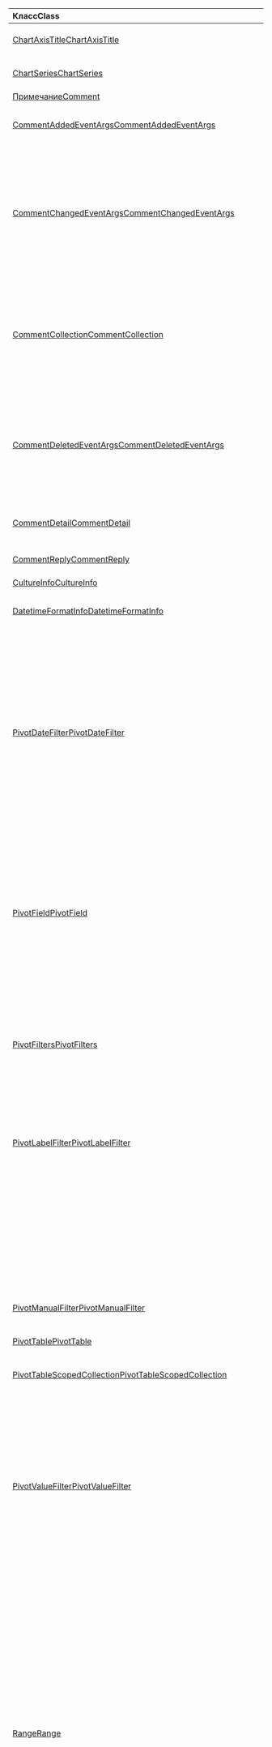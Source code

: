 | <span data-ttu-id="f7958-101">Класс</span><span class="sxs-lookup"><span data-stu-id="f7958-101">Class</span></span> | <span data-ttu-id="f7958-102">Поля</span><span class="sxs-lookup"><span data-stu-id="f7958-102">Fields</span></span> | <span data-ttu-id="f7958-103">Описание</span><span class="sxs-lookup"><span data-stu-id="f7958-103">Description</span></span> |
|:---|:---|:---|
|[<span data-ttu-id="f7958-104">ChartAxisTitle</span><span class="sxs-lookup"><span data-stu-id="f7958-104">ChartAxisTitle</span></span>](/javascript/api/excel/excel.chartaxistitle)|[<span data-ttu-id="f7958-105">textOrientation</span><span class="sxs-lookup"><span data-stu-id="f7958-105">textOrientation</span></span>](/javascript/api/excel/excel.chartaxistitle#textorientation)|<span data-ttu-id="f7958-106">Задает угол, по которому текст будет ориентирован на название оси диаграммы.</span><span class="sxs-lookup"><span data-stu-id="f7958-106">Specifies the angle to which the text is oriented for the chart axis title.</span></span>|
|[<span data-ttu-id="f7958-107">ChartSeries</span><span class="sxs-lookup"><span data-stu-id="f7958-107">ChartSeries</span></span>](/javascript/api/excel/excel.chartseries)|[<span data-ttu-id="f7958-108">Жетдименсионвалуес (Dimension: Excel. Чартсериесдименсион)</span><span class="sxs-lookup"><span data-stu-id="f7958-108">getDimensionValues(dimension: Excel.ChartSeriesDimension)</span></span>](/javascript/api/excel/excel.chartseries#getdimensionvalues-dimension-)|<span data-ttu-id="f7958-109">Получает значения из одного измерения ряда диаграммы.</span><span class="sxs-lookup"><span data-stu-id="f7958-109">Gets the values from a single dimension of the chart series.</span></span>|
|[<span data-ttu-id="f7958-110">Примечание</span><span class="sxs-lookup"><span data-stu-id="f7958-110">Comment</span></span>](/javascript/api/excel/excel.comment)|[<span data-ttu-id="f7958-111">contentType</span><span class="sxs-lookup"><span data-stu-id="f7958-111">contentType</span></span>](/javascript/api/excel/excel.comment#contenttype)|<span data-ttu-id="f7958-112">Получает тип контента комментария.</span><span class="sxs-lookup"><span data-stu-id="f7958-112">Gets the content type of the comment.</span></span>|
|[<span data-ttu-id="f7958-113">CommentAddedEventArgs</span><span class="sxs-lookup"><span data-stu-id="f7958-113">CommentAddedEventArgs</span></span>](/javascript/api/excel/excel.commentaddedeventargs)|[<span data-ttu-id="f7958-114">комментдетаилс</span><span class="sxs-lookup"><span data-stu-id="f7958-114">commentDetails</span></span>](/javascript/api/excel/excel.commentaddedeventargs#commentdetails)|<span data-ttu-id="f7958-115">Получает `CommentDetail` массив, СОДЕРЖАЩИЙ идентификатор комментария и идентификаторы связанных с ним ответов.</span><span class="sxs-lookup"><span data-stu-id="f7958-115">Gets the `CommentDetail` array that contains the comment ID and IDs of its related replies.</span></span>|
||[<span data-ttu-id="f7958-116">source</span><span class="sxs-lookup"><span data-stu-id="f7958-116">source</span></span>](/javascript/api/excel/excel.commentaddedeventargs#source)|<span data-ttu-id="f7958-117">Указывает источник события.</span><span class="sxs-lookup"><span data-stu-id="f7958-117">Specifies the source of the event.</span></span>|
||[<span data-ttu-id="f7958-118">type</span><span class="sxs-lookup"><span data-stu-id="f7958-118">type</span></span>](/javascript/api/excel/excel.commentaddedeventargs#type)|<span data-ttu-id="f7958-119">Получает тип события.</span><span class="sxs-lookup"><span data-stu-id="f7958-119">Gets the type of the event.</span></span>|
||[<span data-ttu-id="f7958-120">worksheetId</span><span class="sxs-lookup"><span data-stu-id="f7958-120">worksheetId</span></span>](/javascript/api/excel/excel.commentaddedeventargs#worksheetid)|<span data-ttu-id="f7958-121">Получает идентификатор листа, в котором произошло событие.</span><span class="sxs-lookup"><span data-stu-id="f7958-121">Gets the Id of the worksheet in which the event happened.</span></span>|
|[<span data-ttu-id="f7958-122">CommentChangedEventArgs</span><span class="sxs-lookup"><span data-stu-id="f7958-122">CommentChangedEventArgs</span></span>](/javascript/api/excel/excel.commentchangedeventargs)|[<span data-ttu-id="f7958-123">changeType</span><span class="sxs-lookup"><span data-stu-id="f7958-123">changeType</span></span>](/javascript/api/excel/excel.commentchangedeventargs#changetype)|<span data-ttu-id="f7958-124">Получает тип изменения, представляющий способ запуска события Changed.</span><span class="sxs-lookup"><span data-stu-id="f7958-124">Gets the change type that represents how the changed event is triggered.</span></span>|
||[<span data-ttu-id="f7958-125">комментдетаилс</span><span class="sxs-lookup"><span data-stu-id="f7958-125">commentDetails</span></span>](/javascript/api/excel/excel.commentchangedeventargs#commentdetails)|<span data-ttu-id="f7958-126">Получение массива Комментдетаил, содержащего идентификатор комментария и идентификаторы связанных ответов.</span><span class="sxs-lookup"><span data-stu-id="f7958-126">Get the CommentDetail array which contains the comment Id and Ids of its related replies.</span></span>|
||[<span data-ttu-id="f7958-127">source</span><span class="sxs-lookup"><span data-stu-id="f7958-127">source</span></span>](/javascript/api/excel/excel.commentchangedeventargs#source)|<span data-ttu-id="f7958-128">Указывает источник события.</span><span class="sxs-lookup"><span data-stu-id="f7958-128">Specifies the source of the event.</span></span>|
||[<span data-ttu-id="f7958-129">type</span><span class="sxs-lookup"><span data-stu-id="f7958-129">type</span></span>](/javascript/api/excel/excel.commentchangedeventargs#type)|<span data-ttu-id="f7958-130">Получает тип события.</span><span class="sxs-lookup"><span data-stu-id="f7958-130">Gets the type of the event.</span></span>|
||[<span data-ttu-id="f7958-131">worksheetId</span><span class="sxs-lookup"><span data-stu-id="f7958-131">worksheetId</span></span>](/javascript/api/excel/excel.commentchangedeventargs#worksheetid)|<span data-ttu-id="f7958-132">Получает идентификатор листа, в котором произошло событие.</span><span class="sxs-lookup"><span data-stu-id="f7958-132">Gets the Id of the worksheet in which the event happened.</span></span>|
|[<span data-ttu-id="f7958-133">CommentCollection</span><span class="sxs-lookup"><span data-stu-id="f7958-133">CommentCollection</span></span>](/javascript/api/excel/excel.commentcollection)|[<span data-ttu-id="f7958-134">onAdded</span><span class="sxs-lookup"><span data-stu-id="f7958-134">onAdded</span></span>](/javascript/api/excel/excel.commentcollection#onadded)|<span data-ttu-id="f7958-135">Возникает при добавлении комментариев.</span><span class="sxs-lookup"><span data-stu-id="f7958-135">Occurs when the comments are added.</span></span>|
||[<span data-ttu-id="f7958-136">onChanged</span><span class="sxs-lookup"><span data-stu-id="f7958-136">onChanged</span></span>](/javascript/api/excel/excel.commentcollection#onchanged)|<span data-ttu-id="f7958-137">Происходит при изменении комментариев или ответов в коллекции комментариев, в том числе при удалении ответов.</span><span class="sxs-lookup"><span data-stu-id="f7958-137">Occurs when comments or replies in a comment collection are changed, including when replies are deleted.</span></span>|
||[<span data-ttu-id="f7958-138">onDeleted</span><span class="sxs-lookup"><span data-stu-id="f7958-138">onDeleted</span></span>](/javascript/api/excel/excel.commentcollection#ondeleted)|<span data-ttu-id="f7958-139">Возникает при удалении комментариев в коллекции комментариев.</span><span class="sxs-lookup"><span data-stu-id="f7958-139">Occurs when comments are deleted in the comment collection.</span></span>|
|[<span data-ttu-id="f7958-140">CommentDeletedEventArgs</span><span class="sxs-lookup"><span data-stu-id="f7958-140">CommentDeletedEventArgs</span></span>](/javascript/api/excel/excel.commentdeletedeventargs)|[<span data-ttu-id="f7958-141">комментдетаилс</span><span class="sxs-lookup"><span data-stu-id="f7958-141">commentDetails</span></span>](/javascript/api/excel/excel.commentdeletedeventargs#commentdetails)|<span data-ttu-id="f7958-142">Получает `CommentDetail` массив, СОДЕРЖАЩИЙ идентификатор комментария и идентификаторы связанных с ним ответов.</span><span class="sxs-lookup"><span data-stu-id="f7958-142">Gets the `CommentDetail` array that contains the comment ID and IDs of its related replies.</span></span>|
||[<span data-ttu-id="f7958-143">source</span><span class="sxs-lookup"><span data-stu-id="f7958-143">source</span></span>](/javascript/api/excel/excel.commentdeletedeventargs#source)|<span data-ttu-id="f7958-144">Указывает источник события.</span><span class="sxs-lookup"><span data-stu-id="f7958-144">Specifies the source of the event.</span></span>|
||[<span data-ttu-id="f7958-145">type</span><span class="sxs-lookup"><span data-stu-id="f7958-145">type</span></span>](/javascript/api/excel/excel.commentdeletedeventargs#type)|<span data-ttu-id="f7958-146">Получает тип события.</span><span class="sxs-lookup"><span data-stu-id="f7958-146">Gets the type of the event.</span></span>|
||[<span data-ttu-id="f7958-147">worksheetId</span><span class="sxs-lookup"><span data-stu-id="f7958-147">worksheetId</span></span>](/javascript/api/excel/excel.commentdeletedeventargs#worksheetid)|<span data-ttu-id="f7958-148">Получает идентификатор листа, в котором произошло событие.</span><span class="sxs-lookup"><span data-stu-id="f7958-148">Gets the Id of the worksheet in which the event happened.</span></span>|
|[<span data-ttu-id="f7958-149">CommentDetail</span><span class="sxs-lookup"><span data-stu-id="f7958-149">CommentDetail</span></span>](/javascript/api/excel/excel.commentdetail)|[<span data-ttu-id="f7958-150">комментид</span><span class="sxs-lookup"><span data-stu-id="f7958-150">commentId</span></span>](/javascript/api/excel/excel.commentdetail#commentid)|<span data-ttu-id="f7958-151">Представляет идентификатор комментария.</span><span class="sxs-lookup"><span data-stu-id="f7958-151">Represents the id of comment.</span></span>|
||[<span data-ttu-id="f7958-152">реплидс</span><span class="sxs-lookup"><span data-stu-id="f7958-152">replyIds</span></span>](/javascript/api/excel/excel.commentdetail#replyids)|<span data-ttu-id="f7958-153">Представляет идентификаторы связанных ответов, относящихся к комментарию.</span><span class="sxs-lookup"><span data-stu-id="f7958-153">Represents the ids of the related replies belong to comment.</span></span>|
|[<span data-ttu-id="f7958-154">CommentReply</span><span class="sxs-lookup"><span data-stu-id="f7958-154">CommentReply</span></span>](/javascript/api/excel/excel.commentreply)|[<span data-ttu-id="f7958-155">contentType</span><span class="sxs-lookup"><span data-stu-id="f7958-155">contentType</span></span>](/javascript/api/excel/excel.commentreply#contenttype)|<span data-ttu-id="f7958-156">Тип контента для ответа.</span><span class="sxs-lookup"><span data-stu-id="f7958-156">The content type of the reply.</span></span>|
|[<span data-ttu-id="f7958-157">CultureInfo</span><span class="sxs-lookup"><span data-stu-id="f7958-157">CultureInfo</span></span>](/javascript/api/excel/excel.cultureinfo)|[<span data-ttu-id="f7958-158">датетимеформат</span><span class="sxs-lookup"><span data-stu-id="f7958-158">datetimeFormat</span></span>](/javascript/api/excel/excel.cultureinfo#datetimeformat)|<span data-ttu-id="f7958-159">Определяет формат отображения даты и времени, соответствующий культуре.</span><span class="sxs-lookup"><span data-stu-id="f7958-159">Defines the culturally appropriate format of displaying date and time.</span></span>|
|[<span data-ttu-id="f7958-160">DatetimeFormatInfo</span><span class="sxs-lookup"><span data-stu-id="f7958-160">DatetimeFormatInfo</span></span>](/javascript/api/excel/excel.datetimeformatinfo)|[<span data-ttu-id="f7958-161">датесепаратор</span><span class="sxs-lookup"><span data-stu-id="f7958-161">dateSeparator</span></span>](/javascript/api/excel/excel.datetimeformatinfo#dateseparator)|<span data-ttu-id="f7958-162">Получает строку, используемую в качестве разделителя даты.</span><span class="sxs-lookup"><span data-stu-id="f7958-162">Gets the string used as the date separator.</span></span>|
||[<span data-ttu-id="f7958-163">лонгдатепаттерн</span><span class="sxs-lookup"><span data-stu-id="f7958-163">longDatePattern</span></span>](/javascript/api/excel/excel.datetimeformatinfo#longdatepattern)|<span data-ttu-id="f7958-164">Получает строку формата для длинного значения даты.</span><span class="sxs-lookup"><span data-stu-id="f7958-164">Gets the format string for a long date value.</span></span>|
||[<span data-ttu-id="f7958-165">лонгтимепаттерн</span><span class="sxs-lookup"><span data-stu-id="f7958-165">longTimePattern</span></span>](/javascript/api/excel/excel.datetimeformatinfo#longtimepattern)|<span data-ttu-id="f7958-166">Получает строку формата для длинного значения времени.</span><span class="sxs-lookup"><span data-stu-id="f7958-166">Gets the format string for a long time value.</span></span>|
||[<span data-ttu-id="f7958-167">шортдатепаттерн</span><span class="sxs-lookup"><span data-stu-id="f7958-167">shortDatePattern</span></span>](/javascript/api/excel/excel.datetimeformatinfo#shortdatepattern)|<span data-ttu-id="f7958-168">Получает строку формата для краткого значения даты.</span><span class="sxs-lookup"><span data-stu-id="f7958-168">Gets the format string for a short date value.</span></span>|
||[<span data-ttu-id="f7958-169">тимесепаратор</span><span class="sxs-lookup"><span data-stu-id="f7958-169">timeSeparator</span></span>](/javascript/api/excel/excel.datetimeformatinfo#timeseparator)|<span data-ttu-id="f7958-170">Получает строку, используемую в качестве разделителя времени.</span><span class="sxs-lookup"><span data-stu-id="f7958-170">Gets the string used as the time separator.</span></span>|
|[<span data-ttu-id="f7958-171">PivotDateFilter</span><span class="sxs-lookup"><span data-stu-id="f7958-171">PivotDateFilter</span></span>](/javascript/api/excel/excel.pivotdatefilter)|[<span data-ttu-id="f7958-172">блок</span><span class="sxs-lookup"><span data-stu-id="f7958-172">comparator</span></span>](/javascript/api/excel/excel.pivotdatefilter#comparator)|<span data-ttu-id="f7958-173">Оператор сравнения — это статическое значение, с которым сравниваются другие значения.</span><span class="sxs-lookup"><span data-stu-id="f7958-173">The comparator is the static value to which other values are compared.</span></span>|
||[<span data-ttu-id="f7958-174">установлен</span><span class="sxs-lookup"><span data-stu-id="f7958-174">condition</span></span>](/javascript/api/excel/excel.pivotdatefilter#condition)|<span data-ttu-id="f7958-175">Задает условие фильтра, которое определяет необходимые критерии фильтрации.</span><span class="sxs-lookup"><span data-stu-id="f7958-175">Specifies the condition for the filter, which defines the necessary filtering criteria.</span></span>|
||[<span data-ttu-id="f7958-176">применим</span><span class="sxs-lookup"><span data-stu-id="f7958-176">exclusive</span></span>](/javascript/api/excel/excel.pivotdatefilter#exclusive)|<span data-ttu-id="f7958-177">Если задано значение true, фильтр *исключает* элементы, соответствующие условиям.</span><span class="sxs-lookup"><span data-stu-id="f7958-177">If true, filter *excludes* items that meet criteria.</span></span>|
||[<span data-ttu-id="f7958-178">ловербаунд</span><span class="sxs-lookup"><span data-stu-id="f7958-178">lowerBound</span></span>](/javascript/api/excel/excel.pivotdatefilter#lowerbound)|<span data-ttu-id="f7958-179">Нижняя граница диапазона `Between` условия фильтра.</span><span class="sxs-lookup"><span data-stu-id="f7958-179">The lower-bound of the range for the `Between` filter condition.</span></span>|
||[<span data-ttu-id="f7958-180">уппербаунд</span><span class="sxs-lookup"><span data-stu-id="f7958-180">upperBound</span></span>](/javascript/api/excel/excel.pivotdatefilter#upperbound)|<span data-ttu-id="f7958-181">Верхняя граница диапазона `Between` условия фильтра.</span><span class="sxs-lookup"><span data-stu-id="f7958-181">The upper-bound of the range for the `Between` filter condition.</span></span>|
||[<span data-ttu-id="f7958-182">вхоледайс</span><span class="sxs-lookup"><span data-stu-id="f7958-182">wholeDays</span></span>](/javascript/api/excel/excel.pivotdatefilter#wholedays)|<span data-ttu-id="f7958-183">`Equals`Условия для, `Before` , `After` , и `Between` условия фильтра указывает, следует ли производить сравнение в течение целых дней.</span><span class="sxs-lookup"><span data-stu-id="f7958-183">For `Equals`, `Before`, `After`, and `Between` filter conditions, indicates if comparisons should be made as whole days.</span></span>|
|[<span data-ttu-id="f7958-184">PivotField</span><span class="sxs-lookup"><span data-stu-id="f7958-184">PivotField</span></span>](/javascript/api/excel/excel.pivotfield)|[<span data-ttu-id="f7958-185">applyFilter (Filter: Excel. PivotFilters)</span><span class="sxs-lookup"><span data-stu-id="f7958-185">applyFilter(filter: Excel.PivotFilters)</span></span>](/javascript/api/excel/excel.pivotfield#applyfilter-filter-)|<span data-ttu-id="f7958-186">Задает одно или несколько текущих PivotFilters поля и применяет их к полю.</span><span class="sxs-lookup"><span data-stu-id="f7958-186">Sets one or more of the field's current PivotFilters and applies them to the field.</span></span>|
||[<span data-ttu-id="f7958-187">Клеараллфилтерс ()</span><span class="sxs-lookup"><span data-stu-id="f7958-187">clearAllFilters()</span></span>](/javascript/api/excel/excel.pivotfield#clearallfilters--)|<span data-ttu-id="f7958-188">Удаляет все условия из всех фильтров полей.</span><span class="sxs-lookup"><span data-stu-id="f7958-188">Clears all criteria from all of the field's filters.</span></span>|
||[<span data-ttu-id="f7958-189">clearFilter (filterType: Excel. Пивотфилтертипе)</span><span class="sxs-lookup"><span data-stu-id="f7958-189">clearFilter(filterType: Excel.PivotFilterType)</span></span>](/javascript/api/excel/excel.pivotfield#clearfilter-filtertype-)|<span data-ttu-id="f7958-190">Удаляет все существующие критерии из фильтра поля данного типа (если он в настоящее время применяется).</span><span class="sxs-lookup"><span data-stu-id="f7958-190">Clears all existing criteria from the field's filter of the given type (if one is currently applied).</span></span>|
||[<span data-ttu-id="f7958-191">Фильтры ()</span><span class="sxs-lookup"><span data-stu-id="f7958-191">getFilters()</span></span>](/javascript/api/excel/excel.pivotfield#getfilters--)|<span data-ttu-id="f7958-192">Получает все фильтры, применяемые в данный момент для поля.</span><span class="sxs-lookup"><span data-stu-id="f7958-192">Gets all filters currently applied on the field.</span></span>|
||[<span data-ttu-id="f7958-193">Фильтр (filterType?: Excel. Пивотфилтертипе)</span><span class="sxs-lookup"><span data-stu-id="f7958-193">isFiltered(filterType?: Excel.PivotFilterType)</span></span>](/javascript/api/excel/excel.pivotfield#isfiltered-filtertype-)|<span data-ttu-id="f7958-194">Проверяет, применены ли фильтры к полю.</span><span class="sxs-lookup"><span data-stu-id="f7958-194">Checks if there are any applied filters on the field.</span></span>|
|[<span data-ttu-id="f7958-195">PivotFilters</span><span class="sxs-lookup"><span data-stu-id="f7958-195">PivotFilters</span></span>](/javascript/api/excel/excel.pivotfilters)|[<span data-ttu-id="f7958-196">датефилтер</span><span class="sxs-lookup"><span data-stu-id="f7958-196">dateFilter</span></span>](/javascript/api/excel/excel.pivotfilters#datefilter)|<span data-ttu-id="f7958-197">Применяемый в данный момент фильтр даты PivotField.</span><span class="sxs-lookup"><span data-stu-id="f7958-197">The PivotField's currently applied date filter.</span></span>|
||[<span data-ttu-id="f7958-198">лабелфилтер</span><span class="sxs-lookup"><span data-stu-id="f7958-198">labelFilter</span></span>](/javascript/api/excel/excel.pivotfilters#labelfilter)|<span data-ttu-id="f7958-199">Применяемый в данный момент фильтр меток PivotField.</span><span class="sxs-lookup"><span data-stu-id="f7958-199">The PivotField's currently applied label filter.</span></span>|
||[<span data-ttu-id="f7958-200">мануалфилтер</span><span class="sxs-lookup"><span data-stu-id="f7958-200">manualFilter</span></span>](/javascript/api/excel/excel.pivotfilters#manualfilter)|<span data-ttu-id="f7958-201">Применяемый в данный момент фильтр, выполняемый в PivotField.</span><span class="sxs-lookup"><span data-stu-id="f7958-201">The PivotField's currently applied manual filter.</span></span>|
||[<span data-ttu-id="f7958-202">валуефилтер</span><span class="sxs-lookup"><span data-stu-id="f7958-202">valueFilter</span></span>](/javascript/api/excel/excel.pivotfilters#valuefilter)|<span data-ttu-id="f7958-203">Примененный в текущий момент фильтр значений PivotField.</span><span class="sxs-lookup"><span data-stu-id="f7958-203">The PivotField's currently applied value filter.</span></span>|
|[<span data-ttu-id="f7958-204">PivotLabelFilter</span><span class="sxs-lookup"><span data-stu-id="f7958-204">PivotLabelFilter</span></span>](/javascript/api/excel/excel.pivotlabelfilter)|[<span data-ttu-id="f7958-205">блок</span><span class="sxs-lookup"><span data-stu-id="f7958-205">comparator</span></span>](/javascript/api/excel/excel.pivotlabelfilter#comparator)|<span data-ttu-id="f7958-206">Оператор сравнения — это статическое значение, с которым сравниваются другие значения.</span><span class="sxs-lookup"><span data-stu-id="f7958-206">The comparator is the static value to which other values are compared.</span></span>|
||[<span data-ttu-id="f7958-207">установлен</span><span class="sxs-lookup"><span data-stu-id="f7958-207">condition</span></span>](/javascript/api/excel/excel.pivotlabelfilter#condition)|<span data-ttu-id="f7958-208">Задает условие фильтра, которое определяет необходимые критерии фильтрации.</span><span class="sxs-lookup"><span data-stu-id="f7958-208">Specifies the condition for the filter, which defines the necessary filtering criteria.</span></span>|
||[<span data-ttu-id="f7958-209">применим</span><span class="sxs-lookup"><span data-stu-id="f7958-209">exclusive</span></span>](/javascript/api/excel/excel.pivotlabelfilter#exclusive)|<span data-ttu-id="f7958-210">Если задано значение true, фильтр *исключает* элементы, соответствующие условиям.</span><span class="sxs-lookup"><span data-stu-id="f7958-210">If true, filter *excludes* items that meet criteria.</span></span>|
||[<span data-ttu-id="f7958-211">ловербаунд</span><span class="sxs-lookup"><span data-stu-id="f7958-211">lowerBound</span></span>](/javascript/api/excel/excel.pivotlabelfilter#lowerbound)|<span data-ttu-id="f7958-212">Нижняя граница диапазона между условиями фильтра.</span><span class="sxs-lookup"><span data-stu-id="f7958-212">The lower-bound of the range for the Between filter condition.</span></span>|
||[<span data-ttu-id="f7958-213">подстроку</span><span class="sxs-lookup"><span data-stu-id="f7958-213">substring</span></span>](/javascript/api/excel/excel.pivotlabelfilter#substring)|<span data-ttu-id="f7958-214">Подстрока, используемая для `BeginsWith` `EndsWith` `Contains` условий фильтра и.</span><span class="sxs-lookup"><span data-stu-id="f7958-214">The substring used for `BeginsWith`, `EndsWith`, and `Contains` filter conditions.</span></span>|
||[<span data-ttu-id="f7958-215">уппербаунд</span><span class="sxs-lookup"><span data-stu-id="f7958-215">upperBound</span></span>](/javascript/api/excel/excel.pivotlabelfilter#upperbound)|<span data-ttu-id="f7958-216">Верхняя граница диапазона между условиями фильтра.</span><span class="sxs-lookup"><span data-stu-id="f7958-216">The upper-bound of the range for the Between filter condition.</span></span>|
|[<span data-ttu-id="f7958-217">PivotManualFilter</span><span class="sxs-lookup"><span data-stu-id="f7958-217">PivotManualFilter</span></span>](/javascript/api/excel/excel.pivotmanualfilter)|[<span data-ttu-id="f7958-218">selectedItems</span><span class="sxs-lookup"><span data-stu-id="f7958-218">selectedItems</span></span>](/javascript/api/excel/excel.pivotmanualfilter#selecteditems)|<span data-ttu-id="f7958-219">Список выбранных элементов, которые необходимо фильтровать вручную.</span><span class="sxs-lookup"><span data-stu-id="f7958-219">A list of selected items to manually filter.</span></span>|
|[<span data-ttu-id="f7958-220">PivotTable</span><span class="sxs-lookup"><span data-stu-id="f7958-220">PivotTable</span></span>](/javascript/api/excel/excel.pivottable)|[<span data-ttu-id="f7958-221">алловмултиплефилтерсперфиелд</span><span class="sxs-lookup"><span data-stu-id="f7958-221">allowMultipleFiltersPerField</span></span>](/javascript/api/excel/excel.pivottable#allowmultiplefiltersperfield)|<span data-ttu-id="f7958-222">Указывает, разрешена ли в сводной таблице возможность применения нескольких PivotFilters к заданному PivotField в таблице.</span><span class="sxs-lookup"><span data-stu-id="f7958-222">Specifies if the PivotTable allows the application of multiple PivotFilters on a given PivotField in the table.</span></span>|
|[<span data-ttu-id="f7958-223">PivotTableScopedCollection</span><span class="sxs-lookup"><span data-stu-id="f7958-223">PivotTableScopedCollection</span></span>](/javascript/api/excel/excel.pivottablescopedcollection)|[<span data-ttu-id="f7958-224">getCount()</span><span class="sxs-lookup"><span data-stu-id="f7958-224">getCount()</span></span>](/javascript/api/excel/excel.pivottablescopedcollection#getcount--)|<span data-ttu-id="f7958-225">Получает количество сводных таблиц в коллекции.</span><span class="sxs-lookup"><span data-stu-id="f7958-225">Gets the number of PivotTables in the collection.</span></span>|
||[<span data-ttu-id="f7958-226">getFirst()</span><span class="sxs-lookup"><span data-stu-id="f7958-226">getFirst()</span></span>](/javascript/api/excel/excel.pivottablescopedcollection#getfirst--)|<span data-ttu-id="f7958-227">Получает первую сводную таблицу в коллекции.</span><span class="sxs-lookup"><span data-stu-id="f7958-227">Gets the first PivotTable in the collection.</span></span>|
||[<span data-ttu-id="f7958-228">getItem(key: string)</span><span class="sxs-lookup"><span data-stu-id="f7958-228">getItem(key: string)</span></span>](/javascript/api/excel/excel.pivottablescopedcollection#getitem-key-)|<span data-ttu-id="f7958-229">Получает сводную таблицу по имени.</span><span class="sxs-lookup"><span data-stu-id="f7958-229">Gets a PivotTable by name.</span></span>|
||[<span data-ttu-id="f7958-230">getItemOrNullObject(имя: строка)</span><span class="sxs-lookup"><span data-stu-id="f7958-230">getItemOrNullObject(name: string)</span></span>](/javascript/api/excel/excel.pivottablescopedcollection#getitemornullobject-name-)|<span data-ttu-id="f7958-231">Получает сводную таблицу по имени.</span><span class="sxs-lookup"><span data-stu-id="f7958-231">Gets a PivotTable by name.</span></span>|
||[<span data-ttu-id="f7958-232">items</span><span class="sxs-lookup"><span data-stu-id="f7958-232">items</span></span>](/javascript/api/excel/excel.pivottablescopedcollection#items)|<span data-ttu-id="f7958-233">Получает загруженные дочерние элементы в этой коллекции.</span><span class="sxs-lookup"><span data-stu-id="f7958-233">Gets the loaded child items in this collection.</span></span>|
|[<span data-ttu-id="f7958-234">PivotValueFilter</span><span class="sxs-lookup"><span data-stu-id="f7958-234">PivotValueFilter</span></span>](/javascript/api/excel/excel.pivotvaluefilter)|[<span data-ttu-id="f7958-235">блок</span><span class="sxs-lookup"><span data-stu-id="f7958-235">comparator</span></span>](/javascript/api/excel/excel.pivotvaluefilter#comparator)|<span data-ttu-id="f7958-236">Оператор сравнения — это статическое значение, с которым сравниваются другие значения.</span><span class="sxs-lookup"><span data-stu-id="f7958-236">The comparator is the static value to which other values are compared.</span></span>|
||[<span data-ttu-id="f7958-237">установлен</span><span class="sxs-lookup"><span data-stu-id="f7958-237">condition</span></span>](/javascript/api/excel/excel.pivotvaluefilter#condition)|<span data-ttu-id="f7958-238">Задает условие фильтра, которое определяет необходимые критерии фильтрации.</span><span class="sxs-lookup"><span data-stu-id="f7958-238">Specifies the condition for the filter, which defines the necessary filtering criteria.</span></span>|
||[<span data-ttu-id="f7958-239">применим</span><span class="sxs-lookup"><span data-stu-id="f7958-239">exclusive</span></span>](/javascript/api/excel/excel.pivotvaluefilter#exclusive)|<span data-ttu-id="f7958-240">Если задано значение true, фильтр *исключает* элементы, соответствующие условиям.</span><span class="sxs-lookup"><span data-stu-id="f7958-240">If true, filter *excludes* items that meet criteria.</span></span>|
||[<span data-ttu-id="f7958-241">ловербаунд</span><span class="sxs-lookup"><span data-stu-id="f7958-241">lowerBound</span></span>](/javascript/api/excel/excel.pivotvaluefilter#lowerbound)|<span data-ttu-id="f7958-242">Нижняя граница диапазона `Between` условия фильтра.</span><span class="sxs-lookup"><span data-stu-id="f7958-242">The lower-bound of the range for the `Between` filter condition.</span></span>|
||[<span data-ttu-id="f7958-243">селектионтипе</span><span class="sxs-lookup"><span data-stu-id="f7958-243">selectionType</span></span>](/javascript/api/excel/excel.pivotvaluefilter#selectiontype)|<span data-ttu-id="f7958-244">Указывает, используется ли фильтр для верхних и нижних N элементов, а также для первых и последних N процентов, а также для верхней и нижней N сумм.</span><span class="sxs-lookup"><span data-stu-id="f7958-244">Specifies if the filter is for the top/bottom N items, top/bottom N percent, or top/bottom N sum.</span></span>|
||[<span data-ttu-id="f7958-245">threshold</span><span class="sxs-lookup"><span data-stu-id="f7958-245">threshold</span></span>](/javascript/api/excel/excel.pivotvaluefilter#threshold)|<span data-ttu-id="f7958-246">Пороговое значение "N" элементов, процентов или SUM, фильтруемое для условия фильтра Top/Bottom.</span><span class="sxs-lookup"><span data-stu-id="f7958-246">The "N" threshold number of items, percent, or sum to be filtered for a Top/Bottom filter condition.</span></span>|
||[<span data-ttu-id="f7958-247">уппербаунд</span><span class="sxs-lookup"><span data-stu-id="f7958-247">upperBound</span></span>](/javascript/api/excel/excel.pivotvaluefilter#upperbound)|<span data-ttu-id="f7958-248">Верхняя граница диапазона `Between` условия фильтра.</span><span class="sxs-lookup"><span data-stu-id="f7958-248">The upper-bound of the range for the `Between` filter condition.</span></span>|
||[<span data-ttu-id="f7958-249">value</span><span class="sxs-lookup"><span data-stu-id="f7958-249">value</span></span>](/javascript/api/excel/excel.pivotvaluefilter#value)|<span data-ttu-id="f7958-250">Имя выбранного "значения" в поле, по которому будет осуществляться фильтрация.</span><span class="sxs-lookup"><span data-stu-id="f7958-250">Name of the chosen "value" in the field by which to filter.</span></span>|
|[<span data-ttu-id="f7958-251">Range</span><span class="sxs-lookup"><span data-stu-id="f7958-251">Range</span></span>](/javascript/api/excel/excel.range)|[<span data-ttu-id="f7958-252">Жетдиректпрецедентс ()</span><span class="sxs-lookup"><span data-stu-id="f7958-252">getDirectPrecedents()</span></span>](/javascript/api/excel/excel.range#getdirectprecedents--)|<span data-ttu-id="f7958-253">Возвращает объект Воркбукранжеареас, который представляет диапазон, содержащий все прямые и непосредственные ячейки в ячейке на одном листе или на нескольких листах.</span><span class="sxs-lookup"><span data-stu-id="f7958-253">Returns a WorkbookRangeAreas object that represents the range containing all the direct precedents of a cell in same worksheet or in multiple worksheets.</span></span>|
||[<span data-ttu-id="f7958-254">PivotTable (Фулликонтаинед?: Boolean)</span><span class="sxs-lookup"><span data-stu-id="f7958-254">getPivotTables(fullyContained?: boolean)</span></span>](/javascript/api/excel/excel.range#getpivottables-fullycontained-)|<span data-ttu-id="f7958-255">Возвращает ограниченную коллекцию сводных таблиц, которые перекрывают диапазон.</span><span class="sxs-lookup"><span data-stu-id="f7958-255">Gets a scoped collection of PivotTables that overlap with the range.</span></span>|
||[<span data-ttu-id="f7958-256">getSpillParent()</span><span class="sxs-lookup"><span data-stu-id="f7958-256">getSpillParent()</span></span>](/javascript/api/excel/excel.range#getspillparent--)|<span data-ttu-id="f7958-257">Получает объект диапазона, содержащий базовую ячейку для переносимой ячейки.</span><span class="sxs-lookup"><span data-stu-id="f7958-257">Gets the range object containing the anchor cell for a cell getting spilled into.</span></span>|
||[<span data-ttu-id="f7958-258">getSpillParentOrNullObject()</span><span class="sxs-lookup"><span data-stu-id="f7958-258">getSpillParentOrNullObject()</span></span>](/javascript/api/excel/excel.range#getspillparentornullobject--)|<span data-ttu-id="f7958-259">Получает объект диапазона, содержащий базовую ячейку для переносимой ячейки.</span><span class="sxs-lookup"><span data-stu-id="f7958-259">Gets the range object containing the anchor cell for a cell getting spilled into.</span></span>|
||[<span data-ttu-id="f7958-260">getSpillingToRange()</span><span class="sxs-lookup"><span data-stu-id="f7958-260">getSpillingToRange()</span></span>](/javascript/api/excel/excel.range#getspillingtorange--)|<span data-ttu-id="f7958-261">Получает объект range, содержащий диапазон переноса при вызове для базовой ячейки.</span><span class="sxs-lookup"><span data-stu-id="f7958-261">Gets the range object containing the spill range when called on an anchor cell.</span></span>|
||[<span data-ttu-id="f7958-262">getSpillingToRangeOrNullObject()</span><span class="sxs-lookup"><span data-stu-id="f7958-262">getSpillingToRangeOrNullObject()</span></span>](/javascript/api/excel/excel.range#getspillingtorangeornullobject--)|<span data-ttu-id="f7958-263">Получает объект range, содержащий диапазон переноса при вызове для базовой ячейки.</span><span class="sxs-lookup"><span data-stu-id="f7958-263">Gets the range object containing the spill range when called on an anchor cell.</span></span>|
||[<span data-ttu-id="f7958-264">hasSpill</span><span class="sxs-lookup"><span data-stu-id="f7958-264">hasSpill</span></span>](/javascript/api/excel/excel.range#hasspill)|<span data-ttu-id="f7958-265">Указывает, есть ли во всех ячейках граница переноса.</span><span class="sxs-lookup"><span data-stu-id="f7958-265">Represents if all cells have a spill border.</span></span>|
||[<span data-ttu-id="f7958-266">нумберформаткатегориес</span><span class="sxs-lookup"><span data-stu-id="f7958-266">numberFormatCategories</span></span>](/javascript/api/excel/excel.range#numberformatcategories)|<span data-ttu-id="f7958-267">Представляет категорию числового формата для каждой ячейки.</span><span class="sxs-lookup"><span data-stu-id="f7958-267">Represents the category of number format of each cell.</span></span>|
||[<span data-ttu-id="f7958-268">саведасаррай</span><span class="sxs-lookup"><span data-stu-id="f7958-268">savedAsArray</span></span>](/javascript/api/excel/excel.range#savedasarray)|<span data-ttu-id="f7958-269">Указывает, следует ли сохранять все ячейки в виде формулы массива.</span><span class="sxs-lookup"><span data-stu-id="f7958-269">Represents if ALL the cells would be saved as an array formula.</span></span>|
|[<span data-ttu-id="f7958-270">RangeAreasCollection</span><span class="sxs-lookup"><span data-stu-id="f7958-270">RangeAreasCollection</span></span>](/javascript/api/excel/excel.rangeareascollection)|[<span data-ttu-id="f7958-271">getCount()</span><span class="sxs-lookup"><span data-stu-id="f7958-271">getCount()</span></span>](/javascript/api/excel/excel.rangeareascollection#getcount--)|<span data-ttu-id="f7958-272">Получает число объектов RangeAreas в коллекции.</span><span class="sxs-lookup"><span data-stu-id="f7958-272">Gets the number of RangeAreas objects in this collection.</span></span>|
||[<span data-ttu-id="f7958-273">getItemAt(index: number)</span><span class="sxs-lookup"><span data-stu-id="f7958-273">getItemAt(index: number)</span></span>](/javascript/api/excel/excel.rangeareascollection#getitemat-index-)|<span data-ttu-id="f7958-274">Возвращает объект RangeAreas на основе позиции в коллекции.</span><span class="sxs-lookup"><span data-stu-id="f7958-274">Returns the RangeAreas object based on position in the collection.</span></span>|
||[<span data-ttu-id="f7958-275">items</span><span class="sxs-lookup"><span data-stu-id="f7958-275">items</span></span>](/javascript/api/excel/excel.rangeareascollection#items)|<span data-ttu-id="f7958-276">Получает загруженные дочерние элементы в этой коллекции.</span><span class="sxs-lookup"><span data-stu-id="f7958-276">Gets the loaded child items in this collection.</span></span>|
|[<span data-ttu-id="f7958-277">WorkbookRangeAreas</span><span class="sxs-lookup"><span data-stu-id="f7958-277">WorkbookRangeAreas</span></span>](/javascript/api/excel/excel.workbookrangeareas)|[<span data-ttu-id="f7958-278">Жетранжеареасбишит (Key: строка)</span><span class="sxs-lookup"><span data-stu-id="f7958-278">getRangeAreasBySheet(key: string)</span></span>](/javascript/api/excel/excel.workbookrangeareas#getrangeareasbysheet-key-)|<span data-ttu-id="f7958-279">Возвращает `RangeAreas` объект, основанный на идентификаторе или имени листа в коллекции.</span><span class="sxs-lookup"><span data-stu-id="f7958-279">Returns the `RangeAreas` object based on worksheet ID or name in the collection.</span></span>|
||[<span data-ttu-id="f7958-280">Жетранжеареасорнуллобжектбишит (Key: строка)</span><span class="sxs-lookup"><span data-stu-id="f7958-280">getRangeAreasOrNullObjectBySheet(key: string)</span></span>](/javascript/api/excel/excel.workbookrangeareas#getrangeareasornullobjectbysheet-key-)|<span data-ttu-id="f7958-281">Возвращает `RangeAreas` объект, основанный на имени листа или идентификаторе в коллекции.</span><span class="sxs-lookup"><span data-stu-id="f7958-281">Returns the `RangeAreas` object based on worksheet name or ID in the collection.</span></span>|
||[<span data-ttu-id="f7958-282">addresses</span><span class="sxs-lookup"><span data-stu-id="f7958-282">addresses</span></span>](/javascript/api/excel/excel.workbookrangeareas#addresses)|<span data-ttu-id="f7958-283">Возвращает массив адресов в стиле a1.</span><span class="sxs-lookup"><span data-stu-id="f7958-283">Returns an array of address in A1-style.</span></span>|
||[<span data-ttu-id="f7958-284">areas</span><span class="sxs-lookup"><span data-stu-id="f7958-284">areas</span></span>](/javascript/api/excel/excel.workbookrangeareas#areas)|<span data-ttu-id="f7958-285">Возвращает `RangeAreasCollection` объект.</span><span class="sxs-lookup"><span data-stu-id="f7958-285">Returns the `RangeAreasCollection` object.</span></span>|
||[<span data-ttu-id="f7958-286">ячеек</span><span class="sxs-lookup"><span data-stu-id="f7958-286">ranges</span></span>](/javascript/api/excel/excel.workbookrangeareas#ranges)|<span data-ttu-id="f7958-287">Возвращает диапазоны, составляющие этот объект в  `RangeCollection`   объекте.</span><span class="sxs-lookup"><span data-stu-id="f7958-287">Returns ranges that comprise this object in a `RangeCollection` object.</span></span>|
|[<span data-ttu-id="f7958-288">Worksheet</span><span class="sxs-lookup"><span data-stu-id="f7958-288">Worksheet</span></span>](/javascript/api/excel/excel.worksheet)|[<span data-ttu-id="f7958-289">customProperties</span><span class="sxs-lookup"><span data-stu-id="f7958-289">customProperties</span></span>](/javascript/api/excel/excel.worksheet#customproperties)|<span data-ttu-id="f7958-290">Возвращает коллекцию настраиваемых свойств на уровне листа.</span><span class="sxs-lookup"><span data-stu-id="f7958-290">Gets a collection of worksheet-level custom properties.</span></span>|
|[<span data-ttu-id="f7958-291">WorksheetCustomProperty</span><span class="sxs-lookup"><span data-stu-id="f7958-291">WorksheetCustomProperty</span></span>](/javascript/api/excel/excel.worksheetcustomproperty)|[<span data-ttu-id="f7958-292">delete()</span><span class="sxs-lookup"><span data-stu-id="f7958-292">delete()</span></span>](/javascript/api/excel/excel.worksheetcustomproperty#delete--)|<span data-ttu-id="f7958-293">Удаляет настраиваемое свойство.</span><span class="sxs-lookup"><span data-stu-id="f7958-293">Deletes the custom property.</span></span>|
||[<span data-ttu-id="f7958-294">key</span><span class="sxs-lookup"><span data-stu-id="f7958-294">key</span></span>](/javascript/api/excel/excel.worksheetcustomproperty#key)|<span data-ttu-id="f7958-295">Возвращает ключ настраиваемого свойства.</span><span class="sxs-lookup"><span data-stu-id="f7958-295">Gets the key of the custom property.</span></span>|
||[<span data-ttu-id="f7958-296">value</span><span class="sxs-lookup"><span data-stu-id="f7958-296">value</span></span>](/javascript/api/excel/excel.worksheetcustomproperty#value)|<span data-ttu-id="f7958-297">Получает или задает значение настраиваемого свойства.</span><span class="sxs-lookup"><span data-stu-id="f7958-297">Gets or sets the value of the custom property.</span></span>|
|[<span data-ttu-id="f7958-298">WorksheetCustomPropertyCollection</span><span class="sxs-lookup"><span data-stu-id="f7958-298">WorksheetCustomPropertyCollection</span></span>](/javascript/api/excel/excel.worksheetcustompropertycollection)|[<span data-ttu-id="f7958-299">Add (Key: строка, Value: строка)</span><span class="sxs-lookup"><span data-stu-id="f7958-299">add(key: string, value: string)</span></span>](/javascript/api/excel/excel.worksheetcustompropertycollection#add-key--value-)|<span data-ttu-id="f7958-300">Добавляет новое настраиваемое свойство, которое сопоставляется с предоставленным ключом.</span><span class="sxs-lookup"><span data-stu-id="f7958-300">Adds a new custom property that maps to the provided key.</span></span>|
||[<span data-ttu-id="f7958-301">getCount()</span><span class="sxs-lookup"><span data-stu-id="f7958-301">getCount()</span></span>](/javascript/api/excel/excel.worksheetcustompropertycollection#getcount--)|<span data-ttu-id="f7958-302">Получает количество настраиваемых свойств на этом листе.</span><span class="sxs-lookup"><span data-stu-id="f7958-302">Gets the number of custom properties on this worksheet.</span></span>|
||[<span data-ttu-id="f7958-303">getItem(key: string)</span><span class="sxs-lookup"><span data-stu-id="f7958-303">getItem(key: string)</span></span>](/javascript/api/excel/excel.worksheetcustompropertycollection#getitem-key-)|<span data-ttu-id="f7958-304">Возвращает объект настраиваемого свойства по ключу, указываемому без учета регистра.</span><span class="sxs-lookup"><span data-stu-id="f7958-304">Gets a custom property object by its key, which is case-insensitive.</span></span>|
||[<span data-ttu-id="f7958-305">getItemOrNullObject(key: string)</span><span class="sxs-lookup"><span data-stu-id="f7958-305">getItemOrNullObject(key: string)</span></span>](/javascript/api/excel/excel.worksheetcustompropertycollection#getitemornullobject-key-)|<span data-ttu-id="f7958-306">Возвращает объект настраиваемого свойства по ключу, указываемому без учета регистра.</span><span class="sxs-lookup"><span data-stu-id="f7958-306">Gets a custom property object by its key, which is case-insensitive.</span></span>|
||[<span data-ttu-id="f7958-307">items</span><span class="sxs-lookup"><span data-stu-id="f7958-307">items</span></span>](/javascript/api/excel/excel.worksheetcustompropertycollection#items)|<span data-ttu-id="f7958-308">Получает загруженные дочерние элементы в этой коллекции.</span><span class="sxs-lookup"><span data-stu-id="f7958-308">Gets the loaded child items in this collection.</span></span>|
